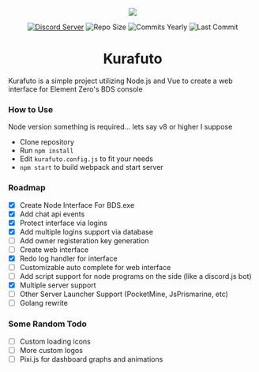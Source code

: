 <p align="center">
  <img src="https://animiru.dev/kurafuto.png"/>
  <p align="center">
   <a href="https://discord.com/invite/Vgyh3yv"><img src="https://img.shields.io/discord/752577425811964018?color=7289da&logo=discord&logoColor=white&style=for-the-badge" alt="Discord Server"/></a>
   <a><img src="https://img.shields.io/github/languages/code-size/NobUwU/kurafuto?color=%23a85fc9&label=Repo%20size&logo=github&style=for-the-badge" alt="Repo Size"/></a>
   <a><img src="https://img.shields.io/github/commit-activity/y/NobUwU/kurafuto?logo=github&style=for-the-badge" alt="Commits Yearly"/></a>
   <a><img src="https://img.shields.io/github/last-commit/NobUwU/kurafuto?logo=github&style=for-the-badge" alt="Last Commit"/></a>
  </p>
  <h1 align="center">Kurafuto</h1>
  <p>Kurafuto is a simple project utilizing Node.js and Vue to create a web interface for Element Zero's BDS console</p>
</p>

### How to Use

Node version something is required... lets say v8 or higher I suppose
- Clone repository
- Run `npm install`
- Edit `kurafuto.config.js` to fit your needs
- `npm start` to build webpack and start server

### Roadmap
- [x] Create Node Interface For BDS.exe
- [x] Add chat api events
- [X] Protect interface via logins
- [X] Add multiple logins support via database
- [ ] Add owner registeration key generation
- [ ] Create web interface
- [x] Redo log handler for interface
- [ ] Customizable auto complete for web interface
- [ ] Add script support for node programs on the side (like a discord.js bot)
- [x] Multiple server support
- [ ] Other Server Launcher Support (PocketMine, JsPrismarine, etc)
- [ ] Golang rewrite

### Some Random Todo
- [ ] Custom loading icons
- [ ] More custom logos
- [ ] Pixi.js for dashboard graphs and animations
